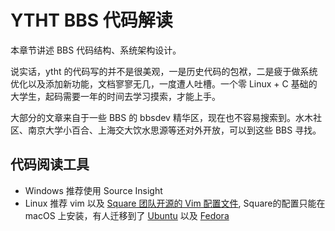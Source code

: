 # YTHT BBS 代码解读

本章节讲述 BBS 代码结构、系统架构设计。

说实话，ytht 的代码写的并不是很美观，一是历史代码的包袱，二是疲于做系统优化以及添加新功能，文档寥寥无几，一度遭人吐槽。一个零 Linux + C 基础的大学生，起码需要一年的时间去学习摸索，才能上手。

大部分的文章来自于一些 BBS 的 bbsdev 精华区，现在也不容易搜索到。水木社区、南京大学小百合、上海交大饮水思源等还对外开放，可以到这些 BBS 寻找。

## 代码阅读工具

- Windows 推荐使用 Source Insight
- Linux 推荐 vim 以及 [Square 团队开源的 Vim 配置文件](https://github.com/square/maximum-awesome), Square的配置只能在 macOS 上安装，有人迁移到了 [Ubuntu](https://github.com/justaparth/maximum-awesome-linux) 以及 [Fedora](https://github.com/iboxpay/maximum-awesome-linux)

